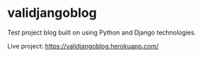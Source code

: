 # validjangoblog
Test project blog built on using Python and Django technologies.

Live project: https://validjangoblog.herokuapp.com/
